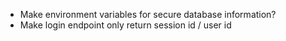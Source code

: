 * Make environment variables for secure database information?
* Make login endpoint only return session id / user id